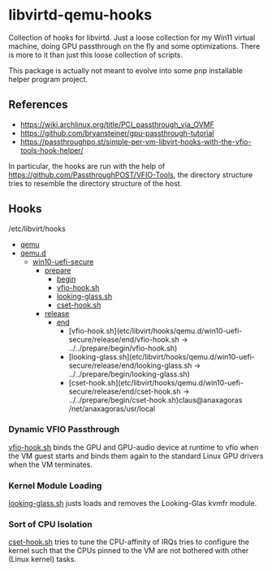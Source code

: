 # libvirtd-qemu-hooks

Collection of hooks for libvirtd. Just a loose collection for my Win11
virtual machine, doing GPU passthrough on the fly and some
optimizations. There is more to it than just this loose collection of
scripts.

This package is actually not meant to evolve into some pnp installable
helper program project.

## References

- https://wiki.archlinux.org/title/PCI_passthrough_via_OVMF
- https://github.com/bryansteiner/gpu-passthrough-tutorial
- https://passthroughpo.st/simple-per-vm-libvirt-hooks-with-the-vfio-tools-hook-helper/

In particular, the hooks are run with the help of
https://github.com/PassthroughPOST/VFIO-Tools, the directory structure
tries to resemble the directory structure of the host.

## Hooks

/etc/libvirt/hooks
 * [qemu](etc/libvirt/hooks/qemu)
 * [qemu.d](etc/libvirt/hooks/qemu.d)
     * [win10-uefi-secure](etc/libvirt/hooks/qemu.d/win10-uefi-secure)
         * [prepare](etc/libvirt/hooks/qemu.d/win10-uefi-secure/prepare)
           * [begin](etc/libvirt/hooks/qemu.d/win10-uefi-secure/prepare/begin)
           * [vfio-hook.sh](etc/libvirt/hooks/qemu.d/win10-uefi-secure/prepare/begin/vfio-hook.sh)
           * [looking-glass.sh](etc/libvirt/hooks/qemu.d/win10-uefi-secure/prepare/begin/looking-glass.sh)
           * [cset-hook.sh](etc/libvirt/hooks/qemu.d/win10-uefi-secure/prepare/begin/cset-hook.sh)
         * [release](etc/libvirt/hooks/qemu.d/win10-uefi-secure/release)
             * [end](etc/libvirt/hooks/qemu.d/win10-uefi-secure/release/end)
                 * [vfio-hook.sh](etc/libvirt/hooks/qemu.d/win10-uefi-secure/release/end/vfio-hook.sh -> ../../prepare/begin/vfio-hook.sh)
                 * [looking-glass.sh](etc/libvirt/hooks/qemu.d/win10-uefi-secure/release/end/looking-glass.sh -> ../../prepare/begin/looking-glass.sh)
                 * [cset-hook.sh](etc/libvirt/hooks/qemu.d/win10-uefi-secure/release/end/cset-hook.sh -> ../../prepare/begin/cset-hook.sh)claus@anaxagoras /net/anaxagoras/usr/local

### Dynamic VFIO Passthrough

[vfio-hook.sh](etc/libvirt/hooks/qemu.d/win10-uefi-secure/prepare/begin/vfio-hook.sh)
binds the GPU and GPU-audio device at runtime to vfio when the VM
guest starts and binds them again to the standard Linux GPU drivers
when the VM terminates.

### Kernel Module Loading

[looking-glass.sh](etc/libvirt/hooks/qemu.d/win10-uefi-secure/prepare/begin/looking-glass.sh)
justs loads and removes the Looking-Glas kvmfr module.

### Sort of CPU Isolation

[cset-hook.sh](etc/libvirt/hooks/qemu.d/win10-uefi-secure/prepare/begin/cset-hook.sh)
tries to tune the CPU-affinity of IRQs tries to configure the kernel
such that the CPUs pinned to the VM are not bothered with other (Linux kernel) tasks.

